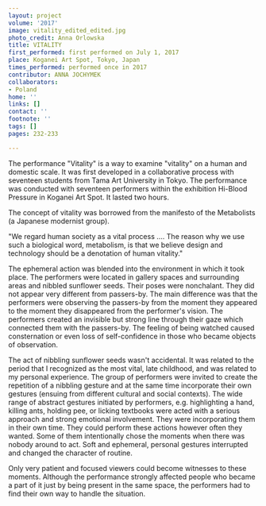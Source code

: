 ```yaml
---
layout: project
volume: '2017'
image: vitality_edited_edited.jpg
photo_credit: Anna Orlowska
title: VITALITY
first_performed: first performed on July 1, 2017
place: Koganei Art Spot, Tokyo, Japan
times_performed: performed once in 2017
contributor: ANNA JOCHYMEK
collaborators:
- Poland
home: ''
links: []
contact: ''
footnote: ''
tags: []
pages: 232-233

---
```


The performance "Vitality" is a way to examine "vitality" on a human and domestic scale. It was first developed in a collaborative process with seventeen students from Tama Art University in Tokyo. The performance was conducted with seventeen performers within the exhibition Hi-Blood Pressure in Koganei Art Spot. It lasted two hours.

The concept of vitality was borrowed from the manifesto of the Metabolists (a Japanese modernist group).

"We regard human society as a vital process &hellip;. The reason why we use such a biological word, metabolism, is that we believe design and technology should be a denotation of human vitality."

The ephemeral action was blended into the environment in which it took place. The performers were located in gallery spaces and surrounding areas and nibbled sunflower seeds. Their poses were nonchalant. They did not appear very different from passers-by. The main difference was that the performers were observing the passers-by from the moment they appeared to the moment they disappeared from the performer's vision. The performers created an invisible but strong line through their gaze which connected them with the passers-by. The feeling of being watched caused consternation or even loss of self-confidence in those who became objects of observation.

The act of nibbling sunflower seeds wasn't accidental. It was related to the period that I recognized as the most vital, late childhood, and was related to my personal experience. The group of performers were invited to create the repetition of a nibbling gesture and at the same time incorporate their own gestures (ensuing from different cultural and social contexts). The wide range of abstract gestures initiated by performers, e.g. highlighting a hand, killing ants, holding pee, or licking textbooks were acted with a serious approach and strong emotional involvement. They were incorporating them in their own time. They could perform these actions however often they wanted. Some of them intentionally chose the moments when there was nobody around to act. Soft and ephemeral, personal gestures interrupted and changed the character of routine.

Only very patient and focused viewers could become witnesses to these moments. Although the performance strongly affected people who became a part of it just by being present in the same space, the performers had to find their own way to handle the situation.
